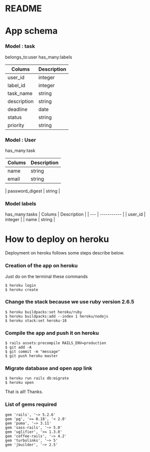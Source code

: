 # README

# App schema
### Model : task

belongs_to:user
has_many:labels

| Colums | Description |
| --- | ----------- |
| user_id | integer |
| label_id | integer |
| task_name | string |
| description | string |
| deadline | date |
| status | string |
| priority | string |



### Model : User

has_many:task

| Colums | Description |
| --- | ----------- |
| name | string |
| email | string |

| password_digest | string |

### Model labels

has_many:tasks
| Colums | Description |
| --- | ----------- |
| user_id | integer |
| name | string |

# How to deploy on heroku
Deployment on heroku follows some steps describe below.


### Creation of the app on heroku
Just do on the terminal these commands

```
$ heroku login
$ heroku create
```
### Change the stack because we use ruby version 2.6.5
```
$ heroku buildpacks:set heroku/ruby
$ heroku buildpacks:add --index 1 heroku/nodejs
$ heroku stack:set heroku-18
```

### Compile the app and push it on heroku
```
$ rails assets:precompile RAILS_ENV=production
$ git add -A
$ git commit -m "message"
$ git push heroku master
```
### Migrate database and open app link

```
$ heroku run rails db:migrate
$ heroku open
```
That is all! Thanks.

### List of gems required
```
gem 'rails', '~> 5.2.6'
gem 'pg', '>= 0.18', '< 2.0'
gem 'puma', '~> 3.11'
gem 'sass-rails', '~> 5.0'
gem 'uglifier', '>= 1.3.0'
gem 'coffee-rails', '~> 4.2'
gem 'turbolinks', '~> 5'
gem 'jbuilder', '~> 2.5'
```